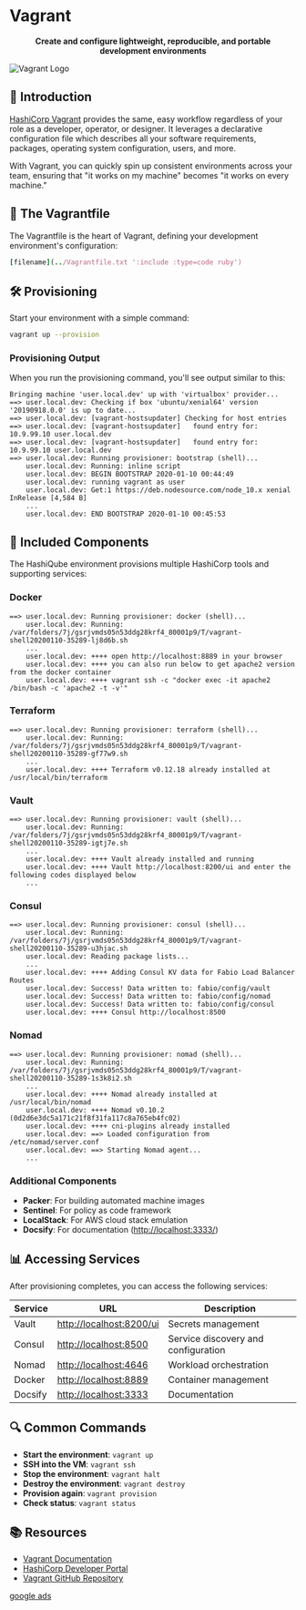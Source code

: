 # Vagrant

<div align="center">
  <p><strong>Create and configure lightweight, reproducible, and portable development environments</strong></p>
</div>

![Vagrant Logo](images/vagrant-logo.png?raw=true "Vagrant Logo")

## 🚀 Introduction

[HashiCorp Vagrant](https://www.vagrantup.com/) provides the same, easy workflow regardless of your role as a developer, operator, or designer. It leverages a declarative configuration file which describes all your software requirements, packages, operating system configuration, users, and more.

With Vagrant, you can quickly spin up consistent environments across your team, ensuring that "it works on my machine" becomes "it works on every machine."

## 📄 The Vagrantfile

The Vagrantfile is the heart of Vagrant, defining your development environment's configuration:

```ruby
[filename](../Vagrantfile.txt ':include :type=code ruby')
```

## 🛠️ Provisioning

Start your environment with a simple command:

```bash
vagrant up --provision
```

### Provisioning Output

When you run the provisioning command, you'll see output similar to this:

```log
Bringing machine 'user.local.dev' up with 'virtualbox' provider...
==> user.local.dev: Checking if box 'ubuntu/xenial64' version '20190918.0.0' is up to date...
==> user.local.dev: [vagrant-hostsupdater] Checking for host entries
==> user.local.dev: [vagrant-hostsupdater]   found entry for: 10.9.99.10 user.local.dev
==> user.local.dev: [vagrant-hostsupdater]   found entry for: 10.9.99.10 user.local.dev
==> user.local.dev: Running provisioner: bootstrap (shell)...
    user.local.dev: Running: inline script
    user.local.dev: BEGIN BOOTSTRAP 2020-01-10 00:44:49
    user.local.dev: running vagrant as user
    user.local.dev: Get:1 https://deb.nodesource.com/node_10.x xenial InRelease [4,584 B]
    ...
    user.local.dev: END BOOTSTRAP 2020-01-10 00:45:53
```

## 🧩 Included Components

The HashiQube environment provisions multiple HashiCorp tools and supporting services:

### Docker

```log
==> user.local.dev: Running provisioner: docker (shell)...
    user.local.dev: Running: /var/folders/7j/gsrjvmds05n53ddg28krf4_80001p9/T/vagrant-shell20200110-35289-lj8d6b.sh
    ...
    user.local.dev: ++++ open http://localhost:8889 in your browser
    user.local.dev: ++++ you can also run below to get apache2 version from the docker container
    user.local.dev: ++++ vagrant ssh -c "docker exec -it apache2 /bin/bash -c 'apache2 -t -v'"
```

### Terraform

```log
==> user.local.dev: Running provisioner: terraform (shell)...
    user.local.dev: Running: /var/folders/7j/gsrjvmds05n53ddg28krf4_80001p9/T/vagrant-shell20200110-35289-gf77w9.sh
    ...
    user.local.dev: ++++ Terraform v0.12.18 already installed at /usr/local/bin/terraform
```

### Vault

```log
==> user.local.dev: Running provisioner: vault (shell)...
    user.local.dev: Running: /var/folders/7j/gsrjvmds05n53ddg28krf4_80001p9/T/vagrant-shell20200110-35289-igtj7e.sh
    ...
    user.local.dev: ++++ Vault already installed and running
    user.local.dev: ++++ Vault http://localhost:8200/ui and enter the following codes displayed below
    ...
```

### Consul

```log
==> user.local.dev: Running provisioner: consul (shell)...
    user.local.dev: Running: /var/folders/7j/gsrjvmds05n53ddg28krf4_80001p9/T/vagrant-shell20200110-35289-u3hjac.sh
    user.local.dev: Reading package lists...
    ...
    user.local.dev: ++++ Adding Consul KV data for Fabio Load Balancer Routes
    user.local.dev: Success! Data written to: fabio/config/vault
    user.local.dev: Success! Data written to: fabio/config/nomad
    user.local.dev: Success! Data written to: fabio/config/consul
    user.local.dev: ++++ Consul http://localhost:8500
```

### Nomad

```log
==> user.local.dev: Running provisioner: nomad (shell)...
    user.local.dev: Running: /var/folders/7j/gsrjvmds05n53ddg28krf4_80001p9/T/vagrant-shell20200110-35289-1s3k8i2.sh
    ...
    user.local.dev: ++++ Nomad already installed at /usr/local/bin/nomad
    user.local.dev: ++++ Nomad v0.10.2 (0d2d6e3dc5a171c21f8f31fa117c8a765eb4fc02)
    user.local.dev: ++++ cni-plugins already installed
    user.local.dev: ==> Loaded configuration from /etc/nomad/server.conf
    user.local.dev: ==> Starting Nomad agent...
    ...
```

### Additional Components

- **Packer**: For building automated machine images
- **Sentinel**: For policy as code framework
- **LocalStack**: For AWS cloud stack emulation
- **Docsify**: For documentation (<http://localhost:3333/>)

## 📊 Accessing Services

After provisioning completes, you can access the following services:

| Service | URL | Description |
|---------|-----|-------------|
| Vault | <http://localhost:8200/ui> | Secrets management |
| Consul | <http://localhost:8500> | Service discovery and configuration |
| Nomad | <http://localhost:4646> | Workload orchestration |
| Docker | <http://localhost:8889> | Container management |
| Docsify | <http://localhost:3333> | Documentation |

## 🔍 Common Commands

- **Start the environment**: `vagrant up`
- **SSH into the VM**: `vagrant ssh`
- **Stop the environment**: `vagrant halt`
- **Destroy the environment**: `vagrant destroy`
- **Provision again**: `vagrant provision`
- **Check status**: `vagrant status`

## 📚 Resources

- [Vagrant Documentation](https://www.vagrantup.com/docs)
- [HashiCorp Developer Portal](https://developer.hashicorp.com/)
- [Vagrant GitHub Repository](https://github.com/hashicorp/vagrant)

[google ads](../googleads.html ':include :type=iframe width=100% height=300px')
